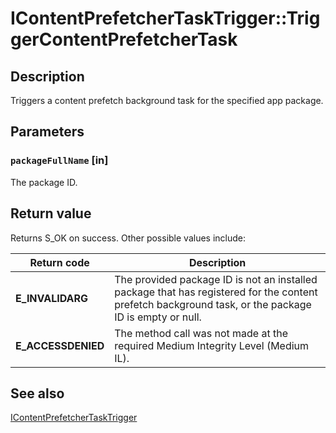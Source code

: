# IContentPrefetcherTaskTrigger::TriggerContentPrefetcherTask

## Description

Triggers a content prefetch background task for the specified app package.

## Parameters

### `packageFullName` [in]

The package ID.

## Return value

Returns S_OK on success. Other possible values include:

| Return code | Description |
| --- | --- |
| **E_INVALIDARG** | The provided package ID is not an installed package that has registered for the content prefetch background task, or the package ID is empty or null. |
| **E_ACCESSDENIED** | The method call was not made at the required Medium Integrity Level (Medium IL). |

## See also

[IContentPrefetcherTaskTrigger](https://learn.microsoft.com/windows/desktop/api/icontentprefetchertasktrigger/nn-icontentprefetchertasktrigger-icontentprefetchertasktrigger)